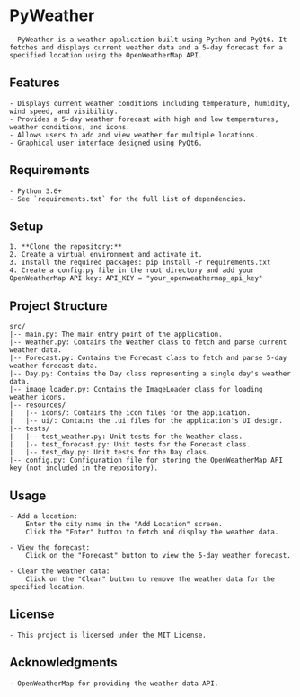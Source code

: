 # PyWeather

    - PyWeather is a weather application built using Python and PyQt6. It fetches and displays current weather data and a 5-day forecast for a specified location using the OpenWeatherMap API.

## Features

    - Displays current weather conditions including temperature, humidity, wind speed, and visibility.
    - Provides a 5-day weather forecast with high and low temperatures, weather conditions, and icons.
    - Allows users to add and view weather for multiple locations.
    - Graphical user interface designed using PyQt6.

## Requirements

    - Python 3.6+
    - See `requirements.txt` for the full list of dependencies.

## Setup

    1. **Clone the repository:**
    2. Create a virtual environment and activate it.
    3. Install the required packages: pip install -r requirements.txt
    4. Create a config.py file in the root directory and add your OpenWeatherMap API key: API_KEY = "your_openweathermap_api_key"

## Project Structure

    src/
    |-- main.py: The main entry point of the application.
    |-- Weather.py: Contains the Weather class to fetch and parse current weather data.
    |-- Forecast.py: Contains the Forecast class to fetch and parse 5-day weather forecast data.
    |-- Day.py: Contains the Day class representing a single day's weather data.
    |-- image_loader.py: Contains the ImageLoader class for loading weather icons.
    |-- resources/
    |   |-- icons/: Contains the icon files for the application.
    |   |-- ui/: Contains the .ui files for the application's UI design.
    |-- tests/
    |   |-- test_weather.py: Unit tests for the Weather class.
    |   |-- test_forecast.py: Unit tests for the Forecast class.
    |   |-- test_day.py: Unit tests for the Day class.
    |-- config.py: Configuration file for storing the OpenWeatherMap API key (not included in the repository).

## Usage

    - Add a location:
        Enter the city name in the "Add Location" screen.
        Click the "Enter" button to fetch and display the weather data.

    - View the forecast:
        Click on the "Forecast" button to view the 5-day weather forecast.

    - Clear the weather data:
        Click on the "Clear" button to remove the weather data for the specified location.

## License

    - This project is licensed under the MIT License.

## Acknowledgments

    - OpenWeatherMap for providing the weather data API.
